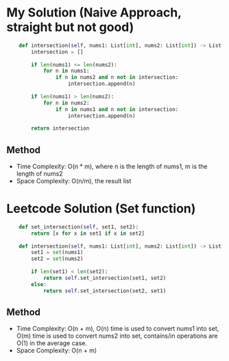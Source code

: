 # My Solution (Naive Approach, straight but not good)
```Python
    def intersection(self, nums1: List[int], nums2: List[int]) -> List[int]:
        intersection = []
        
        if len(nums1) <= len(nums2):
            for n in nums1:
                if n in nums2 and n not in intersection:
                    intersection.append(n)
        
        if len(nums1) > len(nums2):
            for n in nums2:
                if n in nums1 and n not in intersection:
                    intersection.append(n)
        
        return intersection
```
## Method
- Time Complexity: O(n * m), where n is the length of nums1, m is the length of nums2
- Space Complexity: O(n/m), the result list

# Leetcode Solution (Set function)
```Python
    def set_intersection(self, set1, set2):
        return [x for x in set1 if x in set2]
    
    def intersection(self, nums1: List[int], nums2: List[int]) -> List[int]:
        set1 = set(nums1)
        set2 = set(nums2)
            
        if len(set1) < len(set2):
            return self.set_intersection(set1, set2)
        else:
            return self.set_intersection(set2, set1)
```

## Method 
- Time Complexity: O(n + m), O(n) time is used to convert nums1 into set, O(m) time is used to convert nums2 into set, contains/in operations are O(1) in the average case.
- Space Complexity: O(n + m)
